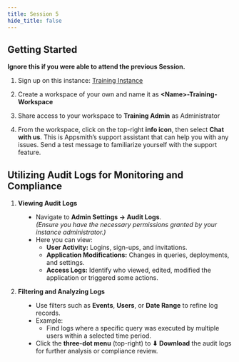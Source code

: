 ```yaml
---
title: Session 5
hide_title: false
---
```


<!-- vale off -->

## Getting Started 

**Ignore this if you were able to attend the previous Session.**

1. Sign up on this instance: [Training Instance](https://training.app.appsmith.com/user/signup)

2. Create a workspace of your own and name it as **\<Name\>-Training-Workspace**

3. Share access to your workspace to **Training Admin** as Administrator

4. From the workspace, click on the top-right **info icon**, then select **Chat with us**. This is Appsmith’s support assistant that can help you with any issues. Send a test message to familiarize yourself with the support feature.

## Utilizing Audit Logs for Monitoring and Compliance

1. **Viewing Audit Logs**

<dd>

* Navigate to **Admin Settings → Audit Logs**.  
  *(Ensure you have the necessary permissions granted by your instance administrator.)*
* Here you can view:
  - **User Activity:** Logins, sign-ups, and invitations.
  - **Application Modifications:** Changes in queries, deployments, and settings.
  - **Access Logs:** Identify who viewed, edited, modified the application or triggered some actions.

</dd>

2. **Filtering and Analyzing Logs**
<dd>

* Use filters such as **Events**, **Users**, or **Date Range** to refine log records.
* Example:
  - Find logs where a specific query was executed by multiple users within a selected time period.
* Click the **three-dot menu** (top-right) to **⬇ Download** the audit logs for further analysis or compliance review.

</dd>